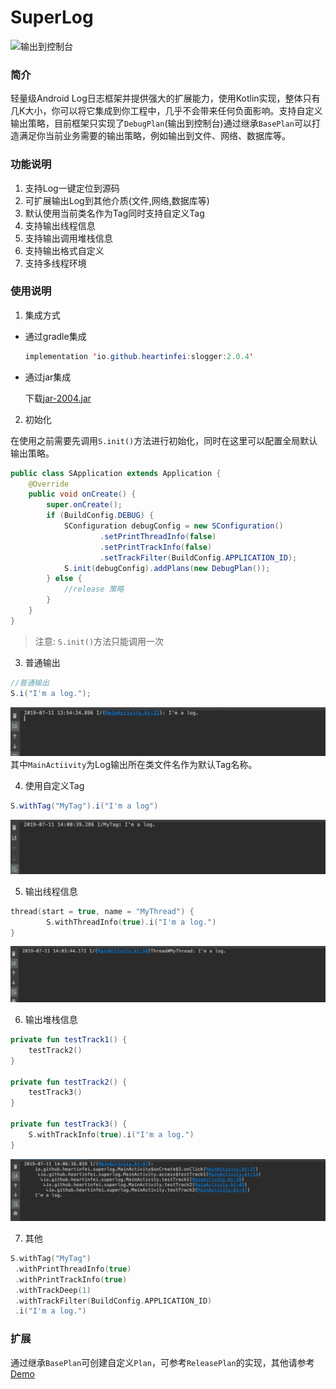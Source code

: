 # SuperLog


![输出到控制台](./img/log.gif)


### 简介

轻量级Android Log日志框架并提供强大的扩展能力，使用Kotlin实现，整体只有几K大小，你可以将它集成到你工程中，几乎不会带来任何负面影响。支持自定义输出策略，目前框架只实现了`DebugPlan`(输出到控制台)通过继承`BasePlan`可以打造满足你当前业务需要的输出策略，例如输出到文件、网络、数据库等。

### 功能说明
1. 支持Log一键定位到源码
2. 可扩展输出Log到其他介质(文件,网络,数据库等)
3. 默认使用当前类名作为Tag同时支持自定义Tag
4. 支持输出线程信息
5. 支持输出调用堆栈信息
6. 支持输出格式自定义
7. 支持多线程环境

### 使用说明

1. 集成方式

* 通过gradle集成

   ```java
  implementation 'io.github.heartinfei:slogger:2.0.4'
  ```

* 通过jar集成

  下载[jar-2004.jar](./img/superlog-2004.jar)

  

2. 初始化

在使用之前需要先调用`S.init()`方法进行初始化，同时在这里可以配置全局默认输出策略。

```java
public class SApplication extends Application {
    @Override
    public void onCreate() {
        super.onCreate();
        if (BuildConfig.DEBUG) {
            SConfiguration debugConfig = new SConfiguration()
                    .setPrintThreadInfo(false)
                    .setPrintTrackInfo(false)
                    .setTrackFilter(BuildConfig.APPLICATION_ID);
            S.init(debugConfig).addPlans(new DebugPlan());
        } else {
            //release 策略
        }
    }
}

```
> 注意: `S.init()`方法只能调用一次

3. 普通输出 
```java
//普通输出
S.i("I'm a log.");
```
![image-20190711135531814](./img/image-20190711135531814.png)
其中`MainActiivity`为Log输出所在类文件名作为默认Tag名称。

4. 使用自定义Tag

```java
S.withTag("MyTag").i("I'm a log")
```
![image-20190711140055227](./img/image-20190711140055227.png) 

5. 输出线程信息

```kotlin
thread(start = true, name = "MyThread") {
		S.withThreadInfo(true).i("I'm a log.")
}
```

![image-20190711140357723](./img/image-20190711140357723.png)

6. 输出堆栈信息

```kotlin
private fun testTrack1() {
    testTrack2()
}

private fun testTrack2() {
    testTrack3()
}

private fun testTrack3() {
    S.withTrackInfo(true).i("I'm a log.")
}
```

![image-20190711140655061](./img/image-20190711140655061.png)

7. 其他

```kotlin
S.withTag("MyTag")
 .withPrintThreadInfo(true)
 .withPrintTrackInfo(true)
 .withTrackDeep(1)
 .withTrackFilter(BuildConfig.APPLICATION_ID)
 .i("I'm a log.")
```



### 扩展

通过继承`BasePlan`可创建自定义`Plan`，可参考`ReleasePlan`的实现，其他请参考[Demo](https://github.com/heartinfei/SLog)